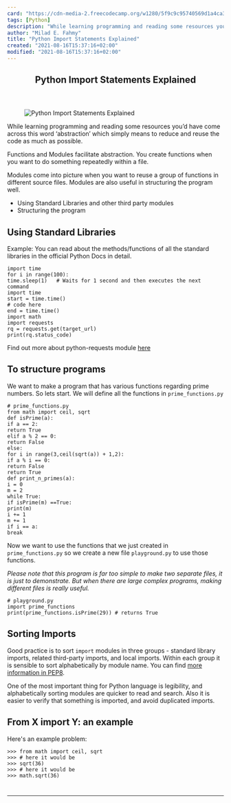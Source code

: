 ```yaml
---
card: "https://cdn-media-2.freecodecamp.org/w1280/5f9c9c95740569d1a4ca3304.jpg"
tags: [Python]
description: "While learning programming and reading some resources you’d h"
author: "Milad E. Fahmy"
title: "Python Import Statements Explained"
created: "2021-08-16T15:37:16+02:00"
modified: "2021-08-16T15:37:16+02:00"
---
```

<div class="site-wrapper">
<main id="site-main" class="site-main outer">
<div class="inner">
<article class="post-full post tag-python tag-toothbrush ">
<header class="post-full-header">
<h1 class="post-full-title">Python Import Statements Explained</h1>
</header>
<figure class="post-full-image">
<picture>
<source media="(max-width: 700px)" sizes="1px" srcset="data:image/gif;base64,R0lGODlhAQABAIAAAAAAAP///yH5BAEAAAAALAAAAAABAAEAAAIBRAA7 1w">
<source media="(min-width: 701px)" sizes="(max-width: 800px) 400px,
(max-width: 1170px) 700px,
1400px" srcset="https://cdn-media-2.freecodecamp.org/w1280/5f9c9c95740569d1a4ca3304.jpg 300w,
https://cdn-media-2.freecodecamp.org/w1280/5f9c9c95740569d1a4ca3304.jpg 600w,
https://cdn-media-2.freecodecamp.org/w1280/5f9c9c95740569d1a4ca3304.jpg 1000w,
https://cdn-media-2.freecodecamp.org/w1280/5f9c9c95740569d1a4ca3304.jpg 2000w">
<img onerror="this.style.display='none'" src="https://cdn-media-2.freecodecamp.org/w1280/5f9c9c95740569d1a4ca3304.jpg" alt="Python Import Statements Explained">
</picture>
</figure>
<section class="post-full-content">
<div class="post-content medium-migrated-article">
<p>While learning programming and reading some resources you’d have come across this word ‘abstraction’ which simply means to reduce and reuse the code as much as possible.</p><p>Functions and Modules facilitate abstraction. You create functions when you want to do something repeatedly within a file.</p><p>Modules come into picture when you want to reuse a group of functions in different source files. Modules are also useful in structuring the program well.</p><ul><li>Using Standard Libraries and other third party modules</li><li>Structuring the program</li></ul><h2 id="using-standard-libraries"><strong>Using Standard Libraries</strong></h2><p>Example: You can read about the methods/functions of all the standard libraries in the official Python Docs in detail.</p><pre><code class="language-text">import time
for i in range(100):
time.sleep(1)   # Waits for 1 second and then executes the next command
import time
start = time.time()
# code here
end = time.time()
import math
import requests
rq = requests.get(target_url)
print(rq.status_code)</code></pre><p>Find out more about python-requests module <a href="http://docs.python-requests.org/en/master/" rel="nofollow">here</a></p><h2 id="to-structure-programs"><strong>To structure programs</strong></h2><p>We want to make a program that has various functions regarding prime numbers. So lets start. We will define all the functions in <code>prime_functions.py</code></p><pre><code class="language-text"># prime_functions.py
from math import ceil, sqrt
def isPrime(a):
if a == 2:
return True
elif a % 2 == 0:
return False
else:
for i in range(3,ceil(sqrt(a)) + 1,2):
if a % i == 0:
return False
return True
def print_n_primes(a):
i = 0
m = 2
while True:
if isPrime(m) ==True:
print(m)
i += 1
m += 1
if i == a:
break</code></pre><p>Now we want to use the functions that we just created in <code>prime_functions.py</code> so we create a new file <code>playground.py</code> to use those functions.</p><p><em>Please note that this program is far too simple to make two separate files, it is just to demonstrate. But when there are large complex programs, making different files is really useful.</em></p><pre><code class="language-text"># playground.py
import prime_functions
print(prime_functions.isPrime(29)) # returns True</code></pre><h2 id="sorting-imports"><strong>Sorting Imports</strong></h2><p>Good practice is to sort <code>import</code> modules in three groups - standard library imports, related third-party imports, and local imports. Within each group it is sensible to sort alphabetically by module name. You can find <a href="https://www.python.org/dev/peps/pep-0008/?#imports">more information in PEP8</a>.</p><p>One of the most important thing for Python language is legibility, and alphabetically sorting modules are quicker to read and search. Also it is easier to verify that something is imported, and avoid duplicated imports.</p><h2 id="from-x-import-y-an-example">From X import Y: an example</h2><p>Here's an example problem:</p><pre><code class="language-text">&gt;&gt;&gt; from math import ceil, sqrt
&gt;&gt;&gt; # here it would be
&gt;&gt;&gt; sqrt(36)
&gt;&gt;&gt; # here it would be
&gt;&gt;&gt; math.sqrt(36)
</div>
<hr>
</section>
</article>
</div>
</main>
</div>
<!-- Google Tag Manager (noscript) -->
<!-- End Google Tag Manager (noscript) -->
